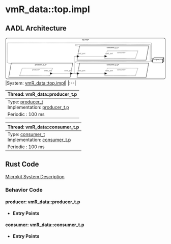 # vmR_data::top.impl

## AADL Architecture
![arch.svg](../../aadl/diagrams/arch.svg)
|System: [vmR_data::top.impl]()|
|:--|

|Thread: vmR_data::producer_t.p |
|:--|
|Type: [producer_t](../../aadl/vmR_data.aadl#L12-L16)<br>Implementation: [producer_t.p](../../aadl/vmR_data.aadl#L17-L23)|
|Periodic : 100 ms|

|Thread: vmR_data::consumer_t.p |
|:--|
|Type: [consumer_t](../../aadl/vmR_data.aadl#L41-L47)<br>Implementation: [consumer_t.p](../../aadl/vmR_data.aadl#L56-L61)|
|Periodic : 100 ms|


## Rust Code

[Microkit System Description](microkit.system)

### Behavior Code
#### producer: vmR_data::producer_t.p

 - **Entry Points**



#### consumer: vmR_data::consumer_t.p

 - **Entry Points**


